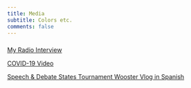 ```yaml
---
title: Media
subtitle: Colors etc.
comments: false
---
```


### 



[My Radio Interview](https://www.iheart.com/podcast/139-brian-thomas-55krc-25690995/episode/interalliance-tech-olympics-2021-76572372/)

[COVID-19 Video](https://www.youtube.com/watch?v=X0-JHyNOrhY&feature=emb_logo)

[Speech & Debate States Tournament Wooster Vlog in Spanish ](https://www.youtube.com/watch?v=X0-JHyNOrhY&feature=emb_logo)

